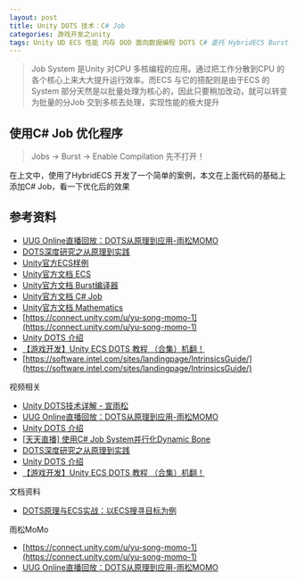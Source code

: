 ```yaml
---
layout: post
title: Unity DOTS 技术：C# Job
categories: 游戏开发之unity
tags: Unity UD ECS 性能 内存 DOD 面向数据编程 DOTS C# 委托 HybridECS Burst 
---
```


>Job System 是Unity 对CPU 多核编程的应用。通过把工作分散到CPU 的各个核心上来大大提升运行效率。而ECS 与它的搭配则是由于ECS 的System 部分天然是以批量处理为核心的，因此只要稍加改动，就可以转变为批量的分Job 交到多核去处理，实现性能的极大提升



## 使用C# Job 优化程序

>Jobs -> Burst -> Enable Compilation 先不打开！

在上文中，使用了HybridECS 开发了一个简单的案例，本文在上面代码的基础上添加C# Job，看一下优化后的效果



## 参考资料

* [UUG Online直播回放：DOTS从原理到应用-雨松MOMO](https://www.bilibili.com/video/BV1sD4y1Q7an)
* [DOTS深度研究之从原理到实践](https://www.xuanyusong.com/archives/4708)
* [Unity官方ECS样例](https://github.com/Unity-Technologies/EntityComponentSystemSamples.git)
* [Unity官方文档 ECS](https://docs.unity3d.com/Packages/com.unity.entities@0.16/manual/index.html)
* [Unity官方文档 Burst编译器](https://docs.unity3d.com/Packages/com.unity.burst@1.4/manual/index.html)
* [Unity官方文档 C# Job](https://docs.unity3d.com/Manual/JobSystem.html)
* [Unity官方文档 Mathematics](https://docs.unity3d.com/Packages/com.unity.mathematics@1.2/manual/index.html)
* [https://connect.unity.com/u/yu-song-momo-1](https://connect.unity.com/u/yu-song-momo-1)
* [Unity DOTS 介绍](https://www.bilibili.com/video/BV1tp4y1S7sc)
* [【游戏开发】Unity ECS DOTS 教程 （合集）机翻！](https://www.bilibili.com/video/BV1qE411x7Wg)
* [https://software.intel.com/sites/landingpage/IntrinsicsGuide/](https://software.intel.com/sites/landingpage/IntrinsicsGuide/)





视频相关

* [Unity DOTS技术详解 - 宣雨松](https://www.bilibili.com/video/BV18J411t7G8)
* [UUG Online直播回放：DOTS从原理到应用-雨松MOMO](https://www.bilibili.com/video/BV1sD4y1Q7an)
* [Unity DOTS 介绍](https://www.bilibili.com/video/BV1tp4y1S7sc)
* [[天天直播] 使用C# Job System并行化Dynamic Bone](https://www.bilibili.com/video/BV1Q741177Jd)
* [DOTS深度研究之从原理到实践](https://www.xuanyusong.com/archives/4708)
* [Unity DOTS 介绍](https://www.bilibili.com/video/BV1tp4y1S7sc)
* [【游戏开发】Unity ECS DOTS 教程 （合集）机翻！](https://www.bilibili.com/video/BV1qE411x7Wg)

文档资料

* [DOTS原理与ECS实战：以ECS搜寻目标为例](https://www.bilibili.com/video/BV1xK4y1v7rw)

雨松MoMo

* [https://connect.unity.com/u/yu-song-momo-1](https://connect.unity.com/u/yu-song-momo-1)
* [UUG Online直播回放：DOTS从原理到应用-雨松MOMO](https://www.bilibili.com/video/BV1sD4y1Q7an)